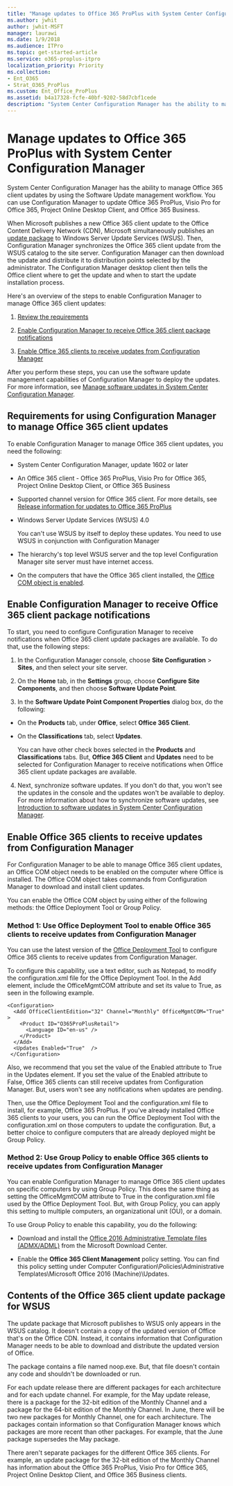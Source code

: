 ```yaml
---
title: "Manage updates to Office 365 ProPlus with System Center Configuration Manager"
ms.author: jwhit
author: jwhit-MSFT
manager: laurawi
ms.date: 1/9/2018
ms.audience: ITPro
ms.topic: get-started-article
ms.service: o365-proplus-itpro
localization_priority: Priority
ms.collection:
- Ent_O365
- Strat_O365_ProPlus
ms.custom: Ent_Office_ProPlus
ms.assetid: b4a17328-fcfe-40bf-9202-58d7cbf1cede
description: "System Center Configuration Manager has the ability to manage Office 365 client updates by using the Software Update management workflow. You can use Configuration Manager to update Office 365 ProPlus, Visio Pro for Office 365, Project Online Desktop Client, and Office 365 Business."
---
```


# Manage updates to Office 365 ProPlus with System Center Configuration Manager

System Center Configuration Manager has the ability to manage Office 365 client updates by using the Software Update management workflow. You can use Configuration Manager to update Office 365 ProPlus, Visio Pro for Office 365, Project Online Desktop Client, and Office 365 Business.
  
When Microsoft publishes a new Office 365 client update to the Office Content Delivery Network (CDN), Microsoft simultaneously publishes an [update package](manage-updates-to-office-365-proplus-with-system-center-configuration-manager.md#BKMK_Package) to Windows Server Update Services (WSUS). Then, Configuration Manager synchronizes the Office 365 client update from the WSUS catalog to the site server. Configuration Manager can then download the update and distribute it to distribution points selected by the administrator. The Configuration Manager desktop client then tells the Office client where to get the update and when to start the update installation process.
  
Here's an overview of the steps to enable Configuration Manager to manage Office 365 client updates:
  
1. [Review the requirements](manage-updates-to-office-365-proplus-with-system-center-configuration-manager.md#BKMK_Reqs)
    
2. [Enable Configuration Manager to receive Office 365 client package notifications](manage-updates-to-office-365-proplus-with-system-center-configuration-manager.md#BKMK_EnableCM)
    
3. [Enable Office 365 clients to receive updates from Configuration Manager](manage-updates-to-office-365-proplus-with-system-center-configuration-manager.md#BKMK_EnableClient)
    
After you perform these steps, you can use the software update management capabilities of Configuration Manager to deploy the updates. For more information, see [Manage software updates in System Center Configuration Manager](https://technet.microsoft.com/library/mt613209.aspx).
  
<a name="BKMK_Reqs"> </a>
## Requirements for using Configuration Manager to manage Office 365 client updates

To enable Configuration Manager to manage Office 365 client updates, you need the following:
  
- System Center Configuration Manager, update 1602 or later
    
- An Office 365 client - Office 365 ProPlus, Visio Pro for Office 365, Project Online Desktop Client, or Office 365 Business
    
- Supported channel version for Office 365 client. For more details, see [Release information for updates to Office 365 ProPlus](https://docs.microsoft.com/officeupdates/release-notes-office365-proplus)
    
- Windows Server Update Services (WSUS) 4.0
    
    You can't use WSUS by itself to deploy these updates. You need to use WSUS in conjunction with Configuration Manager
    
- The hierarchy's top level WSUS server and the top level Configuration Manager site server must have internet access.  

- On the computers that have the Office 365 client installed, the [Office COM object is enabled](manage-updates-to-office-365-proplus-with-system-center-configuration-manager.md#BKMK_EnableClient).
    
<a name="BKMK_EnableCM"> </a>
## Enable Configuration Manager to receive Office 365 client package notifications

To start, you need to configure Configuration Manager to receive notifications when Office 365 client update packages are available. To do that, use the following steps:
  
1. In the Configuration Manager console, choose **Site Configuration** > **Sites**, and then select your site server.
    
2. On the **Home** tab, in the **Settings** group, choose **Configure Site Components**, and then choose **Software Update Point**.
    
3. In the **Software Update Point Component Properties** dialog box, do the following:
    
  - On the **Products** tab, under **Office**, select **Office 365 Client**.
    
  - On the **Classifications** tab, select **Updates**.
    
    You can have other check boxes selected in the **Products** and **Classifications** tabs. But, **Office 365 Client** and **Updates** need to be selected for Configuration Manager to receive notifications when Office 365 client update packages are available.
    
4. Next, synchronize software updates. If you don't do that, you won't see the updates in the console and the updates won't be available to deploy. For more information about how to synchronize software updates, see [Introduction to software updates in System Center Configuration Manager](https://docs.microsoft.com/en-us/sccm/sum/understand/software-updates-introduction).
    
<a name="BKMK_EnableClient"> </a>
## Enable Office 365 clients to receive updates from Configuration Manager

For Configuration Manager to be able to manage Office 365 client updates, an Office COM object needs to be enabled on the computer where Office is installed. The Office COM object takes commands from Configuration Manager to download and install client updates.
  
You can enable the Office COM object by using either of the following methods: the Office Deployment Tool or Group Policy.
  
<a name="BKMK_ODT"> </a>
### Method 1: Use Office Deployment Tool to enable Office 365 clients to receive updates from Configuration Manager

You can use the latest version of the [Office Deployment Tool](http://go.microsoft.com/fwlink/p/?LinkID=626065) to configure Office 365 clients to receive updates from Configuration Manager.
  
To configure this capability, use a text editor, such as Notepad, to modify the configuration.xml file for the Office Deployment Tool. In the Add element, include the OfficeMgmtCOM attribute and set its value to True, as seen in the following example.
  
```
<Configuration>
  <Add OfficeClientEdition="32" Channel="Monthly" OfficeMgmtCOM="True" >
    <Product ID="O365ProPlusRetail">
      <Language ID="en-us" />
    </Product>
  </Add>  
  <Updates Enabled="True"  /> 
 </Configuration>

```

Also, we recommend that you set the value of the Enabled attribute to True in the Updates element. If you set the value of the Enabled attribute to False, Office 365 clients can still receive updates from Configuration Manager. But, users won't see any notifications when updates are pending.
  
Then, use the Office Deployment Tool and the configuration.xml file to install, for example, Office 365 ProPlus. If you've already installed Office 365 clients to your users, you can run the Office Deployment Tool with the configuration.xml on those computers to update the configuration. But, a better choice to configure computers that are already deployed might be Group Policy.
  
<a name="BKMK_GP"> </a>
### Method 2: Use Group Policy to enable Office 365 clients to receive updates from Configuration Manager

You can enable Configuration Manager to manage Office 365 client updates on specific computers by using Group Policy. This does the same thing as setting the OfficeMgmtCOM attribute to True in the configuration.xml file used by the Office Deployment Tool. But, with Group Policy, you can apply this setting to multiple computers, an organizational unit (OU), or a domain.
  
To use Group Policy to enable this capability, you do the following:
  
- Download and install the [Office 2016 Administrative Template files (ADMX/ADML)](https://www.microsoft.com/download/details.aspx?id=49030) from the Microsoft Download Center.
    
- Enable the **Office 365 Client Management** policy setting. You can find this policy setting under Computer Configuration\\Policies\\Administrative Templates\\Microsoft Office 2016 (Machine)\\Updates.
    
<a name="BKMK_Package"> </a>
## Contents of the Office 365 client update package for WSUS

The update package that Microsoft publishes to WSUS only appears in the WSUS catalog. It doesn't contain a copy of the updated version of Office that's on the Office CDN. Instead, it contains information that Configuration Manager needs to be able to download and distribute the updated version of Office.
  
The package contains a file named noop.exe. But, that file doesn't contain any code and shouldn't be downloaded or run.
  
For each update release there are different packages for each architecture and for each update channel. For example, for the May update release, there is a package for the 32-bit edition of the Monthly Channel and a package for the 64-bit edition of the Monthly Channel. In June, there will be two new packages for Monthly Channel, one for each architecture. The packages contain information so that Configuration Manager knows which packages are more recent than other packages. For example, that the June package supersedes the May package.
  
There aren't separate packages for the different Office 365 clients. For example, an update package for the 32-bit edition of the Monthly Channel has information about the Office 365 ProPlus, Visio Pro for Office 365, Project Online Desktop Client, and Office 365 Business clients.
  


